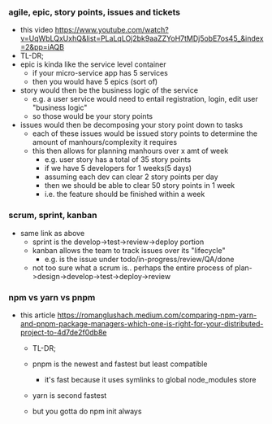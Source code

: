 ### agile, epic, story points, issues and tickets
 - this video https://www.youtube.com/watch?v=UqWbLQxUxhQ&list=PLaLqLOj2bk9aaZZYoH7tMDj5obE7os45_&index=2&pp=iAQB
  - TL-DR;
  - epic is kinda like the service level container
    - if your micro-service app has 5 services
    - then you would have 5 epics (sort of)
  - story would then be the business logic of the service
    - e.g. a user service would need to entail registration, login, edit user "business logic"
    - so those would be your story points
  - issues would then be decomposing your story point down to tasks
    - each of these issues would be issued story points to determine the amount of manhours/complexity it requires
    - this then allows for planning manhours over x amt of week
      - e.g. user story has a total of 35 story points
      - if we have 5 developers for 1 weeks(5 days)
      - assuming each dev can clear 2 story points per day 
      - then we should be able to clear 50 story points in 1 week
      - i.e. the feature should be finished within a week

### scrum, sprint, kanban
 - same link as above
   - sprint is the develop->test->review->deploy portion
   - kanban allows the team to track issues over its "lifecycle"
      - e.g. is the issue under todo/in-progress/review/QA/done
   - not too sure what a scrum is.. perhaps the entire process of plan->design->develop->test->deploy->review




### npm vs yarn vs pnpm
- this article https://romanglushach.medium.com/comparing-npm-yarn-and-pnpm-package-managers-which-one-is-right-for-your-distributed-project-to-4d7de2f0db8e
  - TL-DR;
  - pnpm is the newest and fastest but least compatible
    - it's fast because it uses symlinks to global node_modules store
  - yarn is second fastest

  - but you gotta do npm init always


